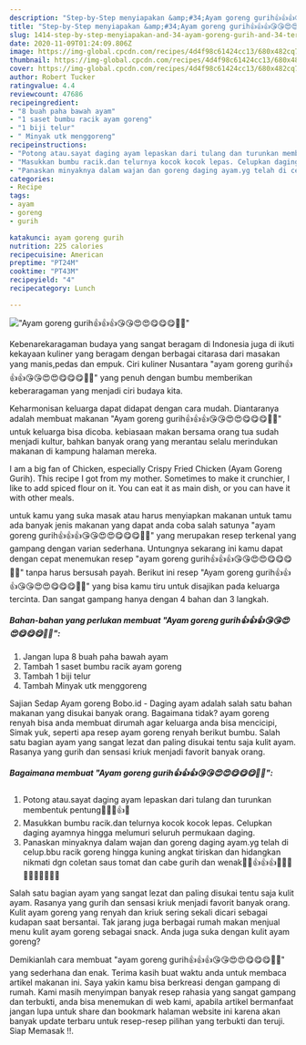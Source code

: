 ```yaml
---
description: "Step-by-Step menyiapakan &amp;#34;Ayam goreng gurih👍👍👍😘😘😍😍😋😋😋💯💯&amp;#34; Terbukti"
title: "Step-by-Step menyiapakan &amp;#34;Ayam goreng gurih👍👍👍😘😘😍😍😋😋😋💯💯&amp;#34; Terbukti"
slug: 1414-step-by-step-menyiapakan-and-34-ayam-goreng-gurih-and-34-terbukti
date: 2020-11-09T01:24:09.806Z
image: https://img-global.cpcdn.com/recipes/4d4f98c61424cc13/680x482cq70/ayam-goreng-gurih👍👍👍😘😘😍😍😋😋😋💯💯-foto-resep-utama.jpg
thumbnail: https://img-global.cpcdn.com/recipes/4d4f98c61424cc13/680x482cq70/ayam-goreng-gurih👍👍👍😘😘😍😍😋😋😋💯💯-foto-resep-utama.jpg
cover: https://img-global.cpcdn.com/recipes/4d4f98c61424cc13/680x482cq70/ayam-goreng-gurih👍👍👍😘😘😍😍😋😋😋💯💯-foto-resep-utama.jpg
author: Robert Tucker
ratingvalue: 4.4
reviewcount: 47686
recipeingredient:
- "8 buah paha bawah ayam"
- "1 saset bumbu racik ayam goreng"
- "1 biji telur"
- " Minyak utk menggoreng"
recipeinstructions:
- "Potong atau.sayat daging ayam lepaskan dari tulang dan turunkan membentuk pentung🤭🤭🤭👍🙏"
- "Masukkan bumbu racik.dan telurnya kocok kocok lepas. Celupkan daging ayamnya hingga melumuri seluruh permukaan daging."
- "Panaskan minyaknya dalam wajan dan goreng daging ayam.yg telah di celup.bbu racik goreng hingga kuning angkat tiriskan dan hidangkan nikmati dgn coletan saus tomat dan cabe gurih dan wenak🤭🤭👍👍👍😘😘😍😋😋😋💯💯🤭🤭"
categories:
- Recipe
tags:
- ayam
- goreng
- gurih

katakunci: ayam goreng gurih 
nutrition: 225 calories
recipecuisine: American
preptime: "PT24M"
cooktime: "PT43M"
recipeyield: "4"
recipecategory: Lunch

---
```



![&#34;Ayam goreng gurih👍👍👍😘😘😍😍😋😋😋💯💯&#34;](https://img-global.cpcdn.com/recipes/4d4f98c61424cc13/680x482cq70/ayam-goreng-gurih👍👍👍😘😘😍😍😋😋😋💯💯-foto-resep-utama.jpg)

Kebenarekaragaman budaya yang sangat beragam di Indonesia juga di ikuti kekayaan kuliner yang beragam dengan berbagai citarasa dari masakan yang manis,pedas dan empuk. Ciri kuliner Nusantara &#34;ayam goreng gurih👍👍👍😘😘😍😍😋😋😋💯💯&#34; yang penuh dengan bumbu memberikan keberaragaman yang menjadi ciri budaya kita.


Keharmonisan keluarga dapat didapat dengan cara mudah. Diantaranya adalah membuat makanan &#34;Ayam goreng gurih👍👍👍😘😘😍😍😋😋😋💯💯&#34; untuk keluarga bisa dicoba. kebiasaan makan bersama orang tua sudah menjadi kultur, bahkan banyak orang yang merantau selalu merindukan makanan di kampung halaman mereka.

I am a big fan of Chicken, especially Crispy Fried Chicken (Ayam Goreng Gurih). This recipe I got from my mother. Sometimes to make it crunchier, I like to add spiced flour on it. You can eat it as main dish, or you can have it with other meals.

untuk kamu yang suka masak atau harus menyiapkan makanan untuk tamu ada banyak jenis makanan yang dapat anda coba salah satunya &#34;ayam goreng gurih👍👍👍😘😘😍😍😋😋😋💯💯&#34; yang merupakan resep terkenal yang gampang dengan varian sederhana. Untungnya sekarang ini kamu dapat dengan cepat menemukan resep &#34;ayam goreng gurih👍👍👍😘😘😍😍😋😋😋💯💯&#34; tanpa harus bersusah payah.
Berikut ini resep &#34;Ayam goreng gurih👍👍👍😘😘😍😍😋😋😋💯💯&#34; yang bisa kamu tiru untuk disajikan pada keluarga tercinta. Dan sangat gampang hanya dengan 4 bahan dan 3 langkah.


<!--inarticleads1-->

##### Bahan-bahan yang perlukan membuat &#34;Ayam goreng gurih👍👍👍😘😘😍😍😋😋😋💯💯&#34;:

1. Jangan lupa 8 buah paha bawah ayam
1. Tambah 1 saset bumbu racik ayam goreng
1. Tambah 1 biji telur
1. Tambah  Minyak utk menggoreng


Sajian Sedap Ayam goreng Bobo.id - Daging ayam adalah salah satu bahan makanan yang disukai banyak orang. Bagaimana tidak? ayam goreng renyah bisa anda membuat dirumah agar keluarga anda bisa mencicipi, Simak yuk, seperti apa resep ayam goreng renyah berikut bumbu. Salah satu bagian ayam yang sangat lezat dan paling disukai tentu saja kulit ayam. Rasanya yang gurih dan sensasi kriuk menjadi favorit banyak orang. 

<!--inarticleads2-->

##### Bagaimana membuat  &#34;Ayam goreng gurih👍👍👍😘😘😍😍😋😋😋💯💯&#34;:

1. Potong atau.sayat daging ayam lepaskan dari tulang dan turunkan membentuk pentung🤭🤭🤭👍🙏
1. Masukkan bumbu racik.dan telurnya kocok kocok lepas. Celupkan daging ayamnya hingga melumuri seluruh permukaan daging.
1. Panaskan minyaknya dalam wajan dan goreng daging ayam.yg telah di celup.bbu racik goreng hingga kuning angkat tiriskan dan hidangkan nikmati dgn coletan saus tomat dan cabe gurih dan wenak🤭🤭👍👍👍😘😘😍😋😋😋💯💯🤭🤭


Salah satu bagian ayam yang sangat lezat dan paling disukai tentu saja kulit ayam. Rasanya yang gurih dan sensasi kriuk menjadi favorit banyak orang. Kulit ayam goreng yang renyah dan kriuk sering sekali dicari sebagai kudapan saat bersantai. Tak jarang juga berbagai rumah makan menjual menu kulit ayam goreng sebagai snack. Anda juga suka dengan kulit ayam goreng? 

Demikianlah cara membuat &#34;ayam goreng gurih👍👍👍😘😘😍😍😋😋😋💯💯&#34; yang sederhana dan enak. Terima kasih buat waktu anda untuk membaca artikel makanan ini. Saya yakin kamu bisa berkreasi dengan gampang di rumah. Kami masih menyimpan banyak resep rahasia yang sangat gampang dan terbukti, anda bisa menemukan di web kami, apabila artikel bermanfaat jangan lupa untuk share dan bookmark halaman website ini karena akan banyak update terbaru untuk resep-resep pilihan yang terbukti dan teruji. Siap Memasak !!. 

